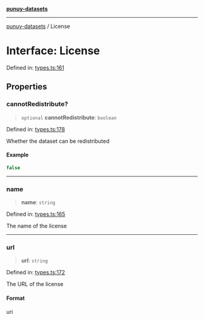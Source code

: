 [**punuy-datasets**](../README.md)

***

[punuy-datasets](../README.md) / License

# Interface: License

Defined in: [types.ts:161](https://github.com/andrefs/punuy-datasets/blob/850c8b8821307795ffd38b3231bd396eabb0ce41/src/lib/types.ts#L161)

## Properties

### cannotRedistribute?

> `optional` **cannotRedistribute**: `boolean`

Defined in: [types.ts:178](https://github.com/andrefs/punuy-datasets/blob/850c8b8821307795ffd38b3231bd396eabb0ce41/src/lib/types.ts#L178)

Whether the dataset can be redistributed

#### Example

```ts
false
```

***

### name

> **name**: `string`

Defined in: [types.ts:165](https://github.com/andrefs/punuy-datasets/blob/850c8b8821307795ffd38b3231bd396eabb0ce41/src/lib/types.ts#L165)

The name of the license

***

### url

> **url**: `string`

Defined in: [types.ts:172](https://github.com/andrefs/punuy-datasets/blob/850c8b8821307795ffd38b3231bd396eabb0ce41/src/lib/types.ts#L172)

The URL of the license

#### Format

uri
